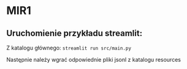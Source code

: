 # MIR1

## Uruchomienie przykładu streamlit: 
Z katalogu głównego: 
```streamlit run src/main.py```

Następnie należy wgrać odpowiednie pliki jsonl z katalogu resources
